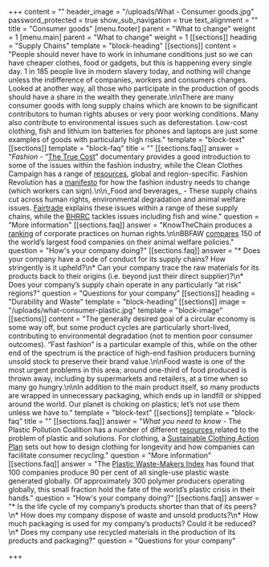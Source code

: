 +++
content = ""
header_image = "/uploads/What - Consumer goods.jpg"
password_protected = true
show_sub_navigation = true
text_alignment = ""
title = "Consumer goods"
[menu.footer]
parent = "What to change"
weight = 1
[menu.main]
parent = "What to change"
weight = 1
[[sections]]
heading = "Supply Chains"
template = "block-heading"
[[sections]]
content = "People should never have to work in inhumane conditions just so we can have cheaper clothes, food or gadgets, but this is happening every single day. 1 in 185 people live in modern slavery today, and nothing will change unless the indifference of companies, workers and consumers changes. Looked at another way, all those who participate in the production of goods should have a share in the wealth they generate.\n\nThere are many consumer goods with long supply chains which are known to be significant contributors to human rights abuses or very poor working conditions. Many also contribute to environmental issues such as deforestation. Low-cost clothing, fish and lithium ion batteries for phones and laptops are just some examples of goods with particularly high risks."
template = "block-text"
[[sections]]
template = "block-faq"
title = ""
[[sections.faq]]
answer = "_Fashion -_ “[The True Cost](https://truecostmovie.com/)” documentary provides a good introduction to some of the issues within the fashion industry, while the Clean Clothes Campaign has a range of [resources](https://cleanclothes.org/resources/recommended-reading), global and region-specific. Fashion Revolution has a [manifesto](https://www.fashionrevolution.org/manifesto/) for how the fashion industry needs to change (which workers can sign).\n\n_Food and beverages_ - These supply chains cut across human rights, environmental degradation and animal welfare issues. [Fairtrade](https://www.fairtrade.net/issue) explains these issues within a range of these supply chains, while the [BHRRC](https://www.business-humanrights.org/en/search-topics) tackles issues including fish and wine."
question = "More information"
[[sections.faq]]
answer = "KnowTheChain produces a [ranking](https://knowthechain.org/benchmark/) of corporate practices on human rights.\n\nBBFAW [compares](https://bbfaw.com/benchmark/) 150 of the world’s largest food companies on their animal welfare policies."
question = "How's your company doing?"
[[sections.faq]]
answer = "* Does your company have a code of conduct for its supply chains? How stringently is it upheld?\n* Can your company trace the raw materials for its products back to their origins (i.e. beyond just their direct supplier)?\n* Does your company’s supply chain operate in any particularly “at risk” regions?"
question = "Questions for your company"
[[sections]]
heading = "Durability and Waste"
template = "block-heading"
[[sections]]
image = "/uploads/what-consumer-plastic.jpg"
template = "block-image"
[[sections]]
content = "The generally desired goal of a circular economy is some way off, but some product cycles are particularly short-lived, contributing to environmental degradation (not to mention poor consumer outcomes). “Fast fashion” is a particular example of this, while on the other end of the spectrum is the practice of high-end fashion producers burning unsold stock to preserve their brand value.\n\nFood waste is one of the most urgent problems in this area; around one-third of food produced is thrown away, including by supermarkets and retailers, at a time when so many go hungry.\n\nIn addition to the main product itself, so many products are wrapped in unnecessary packaging, which ends up in landfill or shipped around the world. Our planet is choking on plastics; let’s not use them unless we have to."
template = "block-text"
[[sections]]
template = "block-faq"
title = ""
[[sections.faq]]
answer = "_What you need to know_ - The Plastic Pollution Coalition has a number of different [resources ](https://www.plasticpollutioncoalition.org/latestresources)related to the problem of plastic and solutions. For clothing, a [Sustainable Clothing Action Plan](https://www.wrap.org.uk/sustainable-textiles/scap) sets out how to design clothing for longevity and how companies can facilitate consumer recycling."
question = "More information"
[[sections.faq]]
answer = "The [Plastic Waste-Makers Index](https://www.minderoo.org/plastic-waste-makers-index/) has found that 100 companies produce 90 per cent of all single-use plastic waste generated globally. Of approximately 300 polymer producers operating globally, this small fraction hold the fate of the world’s plastic crisis in their hands."
question = "How's your company doing?"
[[sections.faq]]
answer = "* Is the life cycle of my company’s products shorter than that of its peers?\n* How does my company dispose of waste and unsold products?\n* How much packaging is used for my company’s products? Could it be reduced?\n* Does my company use recycled materials in the production of its products and packaging?"
question = "Questions for your company"

+++
